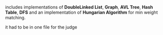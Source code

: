 includes implementations of **DoubleLinked List**, **Graph**, **AVL Tree**, **Hash Table**, **DFS** and an implementation of **Hungarian Algorithm** for min weight matching.

it had to be in one file for the judge
